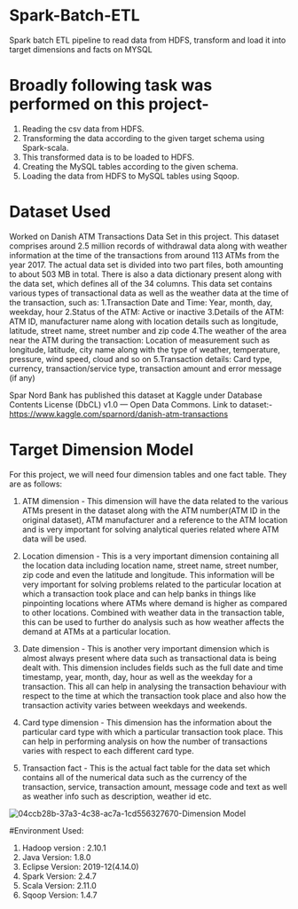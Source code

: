 # Spark-Batch-ETL
 Spark batch ETL pipeline to read data from HDFS, transform and load it into target dimensions and facts on MYSQL
 
 # Broadly following task was performed on this project-
 1. Reading the csv data from HDFS.
 2. Transforming the data according to the given target schema using Spark-scala. 
 3. This transformed data is to be loaded to HDFS.
 4. Creating the MySQL tables according to the given schema.
 5. Loading the data from HDFS to MySQL tables using Sqoop.

# Dataset Used
Worked on Danish ATM Transactions Data Set in this project.
This dataset comprises around 2.5 million records of withdrawal data along with weather information at the time of the transactions from around 113 ATMs from the year 2017.
The actual data set is divided into two part files, both amounting to about 503 MB in total. 
There is also a data dictionary present along with the data set, which defines all of the 34 columns.
This data set contains various types of transactional data as well as the weather data at the time of the transaction, such as:
1.Transaction Date and Time: Year, month, day, weekday, hour
2.Status of the ATM: Active or inactive
3.Details of the ATM: ATM ID, manufacturer name along with location details such as longitude, latitude, street name, street number and zip code
4.The weather of the area near the ATM during the transaction: Location of measurement such as longitude, latitude, city name along with the type of weather, temperature, pressure, wind speed, cloud and so on
5.Transaction details: Card type, currency, transaction/service type, transaction amount and error message (if any)

Spar Nord Bank has published this dataset at Kaggle under Database Contents License (DbCL) v1.0 — Open Data Commons.
Link to dataset:- https://www.kaggle.com/sparnord/danish-atm-transactions

# Target Dimension Model
For this project, we will need four dimension tables and one fact table. They are as follows:
1. ATM dimension - This dimension will have the data related to the various ATMs present in the dataset along with the ATM number(ATM ID in the original dataset), ATM manufacturer and a reference to the ATM location and is very important for solving analytical queries related where ATM data will be used.

2. Location dimension - This is a very important dimension containing all the location data including location name, street name, street number, zip code and even the latitude and longitude. This information will be very important for solving problems related to the particular location at which a transaction took place and can help banks in things like pinpointing locations where ATMs where demand is higher as compared to other locations. Combined with weather data in the transaction table, this can be used to further do analysis such as how weather affects the demand at ATMs at a particular location.

3. Date dimension - This is another very important dimension which is almost always present where data such as transactional data is being dealt with. This dimension includes fields such as the full date and time timestamp, year, month, day, hour as well as the weekday for a transaction. This all can help in analysing the transaction behaviour with respect to the time at which the transaction took place and also how the transaction activity varies between weekdays and weekends.

 4. Card type dimension - This dimension has the information about the particular card type with which a particular transaction took place. This can help in performing analysis on how the number of transactions varies with respect to each different card type.
 
 5. Transaction fact - This is the actual fact table for the data set which contains all of the numerical data such as the currency of the transaction, service, transaction amount, message code and text as well as weather info such as description, weather id etc.
 
 ![04ccb28b-37a3-4c38-ac7a-1cd556327670-Dimension Model](https://user-images.githubusercontent.com/30123312/147868891-138d700c-d63b-4d9b-8257-fb63ba1e3b49.jpg)
 
 
#Environment Used:
1. Hadoop version : 2.10.1
2. Java Version: 1.8.0
3. Eclipse Version: 2019-12(4.14.0)
4. Spark Version: 2.4.7
5. Scala Version: 2.11.0
6. Sqoop Version: 1.4.7

